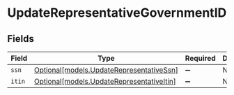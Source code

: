 # UpdateRepresentativeGovernmentID


## Fields

| Field                                                                              | Type                                                                               | Required                                                                           | Description                                                                        |
| ---------------------------------------------------------------------------------- | ---------------------------------------------------------------------------------- | ---------------------------------------------------------------------------------- | ---------------------------------------------------------------------------------- |
| `ssn`                                                                              | [Optional[models.UpdateRepresentativeSsn]](../models/updaterepresentativessn.md)   | :heavy_minus_sign:                                                                 | N/A                                                                                |
| `itin`                                                                             | [Optional[models.UpdateRepresentativeItin]](../models/updaterepresentativeitin.md) | :heavy_minus_sign:                                                                 | N/A                                                                                |